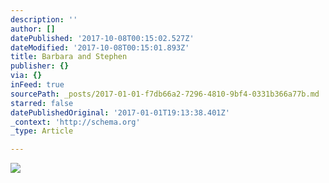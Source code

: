 ```yaml
---
description: ''
author: []
datePublished: '2017-10-08T00:15:02.527Z'
dateModified: '2017-10-08T00:15:01.893Z'
title: Barbara and Stephen
publisher: {}
via: {}
inFeed: true
sourcePath: _posts/2017-01-01-f7db66a2-7296-4810-9bf4-0331b366a77b.md
starred: false
datePublishedOriginal: '2017-01-01T19:13:38.401Z'
_context: 'http://schema.org'
_type: Article

---
```

![](https://the-grid-user-content.s3-us-west-2.amazonaws.com/8f328102-610a-43be-a963-0c6e98899abe.jpg)